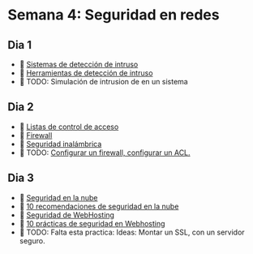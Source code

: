 # Semana 4: Seguridad en redes

## Dia 1

- 📗 [Sistemas de detección de intruso](./intruder-detection-system.es.md)
- 📗 [Herramientas de detección de intruso](./intruder-detection-system-tools.es.md)
- 🧪 TODO: Simulación de intrusion de en un sistema

## Dia 2

- 📗 [Listas de control de acceso](./access-control-lists.es.md)
- 📗 [Firewall](./firewall.es.md)
- 📗 [Seguridad inalámbrica](./wireless-security.es.md)
- 🧪 TODO: [Configurar un firewall, configurar un ACL.](https://github.com/breatheco-de/configuring-firewall-and-acl-exercise-tutorial)

## Dia 3

- 📗 [Seguridad en la nube](./cloud-security.es.md)
- 📗 [10 recomendaciones de seguridad en la nube](./10-recomendations-cloud-clients-security.es.md)
- 📗 [Seguridad de WebHosting](./web-hosting-security.es.md)
- 📗 [10 prácticas de seguridad en Webhosting](./10-web-hosting-security-practices.es.md)
- 🧪 TODO: Falta esta practica: Ideas: Montar un SSL, con un servidor seguro.
